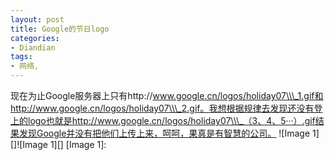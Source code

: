 ```yaml
---
layout: post
title: Google的节日logo
categories:
- Diandian
tags:
- 网络, 
---
```

现在为止Google服务器上只有http://www.google.cn/logos/holiday07\\\_1.gif和http://www.google.cn/logos/holiday07\\\_2.gif。我想根据规律去发现还没有登上的logo也就是http://www.google.cn/logos/holiday07\\\_（3、4、5···）.gif结果发现Google并没有把他们上传上来，呵呵，果真是有智慧的公司。 !\[Image 1\]\[\]!\[Image 1\]\[\] \[Image 1\]:
